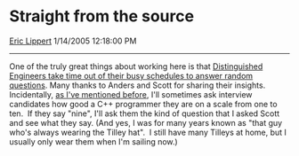 # Straight from the source

[Eric Lippert](https://social.msdn.microsoft.com/profile/Eric%20Lippert) 1/14/2005 12:18:00 PM

-----

One of the truly great things about working here is that [Distinguished Engineers take time out of their busy schedules to answer random questions](http://blogs.msdn.com/scottwil/archive/2005/01/14/353177.aspx). Many thanks to Anders and Scott for sharing their insights. Incidentally, [as I've mentioned before](http://weblogs.asp.net/ericlippert/archive/2003/12/01/53412.aspx), I'll sometimes ask interview candidates how good a C++ programmer they are on a scale from one to ten.  If they say "nine", I'll ask them the kind of question that I asked Scott and see what they say. (And yes, I was for many years known as "that guy who's always wearing the Tilley hat".  I still have many Tilleys at home, but I usually only wear them when I'm sailing now.)

